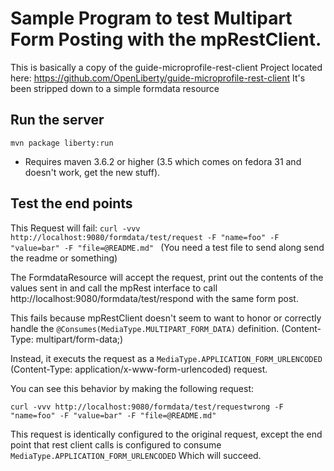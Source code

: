 # Sample Program to test Multipart Form Posting with the mpRestClient.  

This is basically a copy of the guide-microprofile-rest-client  Project located here: https://github.com/OpenLiberty/guide-microprofile-rest-client
It's been stripped down to a simple formdata resource

## Run the server
`mvn package liberty:run`
* Requires maven 3.6.2 or higher (3.5 which comes on fedora 31 and doesn't work, get the new stuff).

## Test the end points

This Request will fail:
`curl -vvv http://localhost:9080/formdata/test/request -F "name=foo" -F "value=bar" -F "file=@README.md" `
(You need a test file to send along send the readme or something)


The FormdataResource will accept the request, print out the contents of the values sent in and call the mpRest interface
to call   http://localhost:9080/formdata/test/respond  with the same form post.

This fails because mpRestClient doesn't seem to want to honor or correctly handle the `@Consumes(MediaType.MULTIPART_FORM_DATA)`
definition.  (Content-Type: multipart/form-data;)

Instead, it executs the request as a     `MediaType.APPLICATION_FORM_URLENCODED` (Content-Type: application/x-www-form-urlencoded) request.  

You can see this behavior by making the following request:

`curl -vvv http://localhost:9080/formdata/test/requestwrong -F "name=foo" -F "value=bar" -F "file=@README.md" `

This request is identically configured to the original request, except the end point that rest client calls is configured to consume `MediaType.APPLICATION_FORM_URLENCODED`
Which will succeed.




